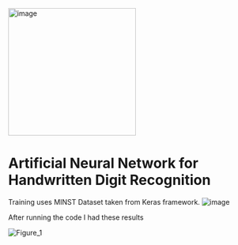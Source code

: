 <img width="258" alt="image" src="https://github.com/oubbatimo/bridgeai_LLMs/assets/92709052/82b3e818-d545-46e5-8eb8-b328bf73b65f">

# Artificial Neural Network for Handwritten Digit Recognition
Training uses MINST Dataset taken from Keras framework.
![image](https://github.com/oubbatimo/bridgeai_DigitRecognition/assets/92709052/1a2dd9eb-6951-484f-82f0-91d7854a19e7)


After running the code I had these results

![Figure_1](https://github.com/oubbatimo/bridgeai_DigitRecognition/assets/92709052/d81fe4a9-2d85-493f-a209-d12cce71088f)
